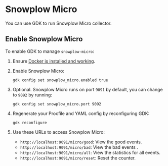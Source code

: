 # Snowplow Micro

You can use GDK to run Snowplow Micro collector.

## Enable Snowplow Micro

To enable GDK to manage `snowplow-micro`:

1. Ensure [Docker is installed and working](https://www.docker.com/get-started).

1. Enable Snowplow Micro:

   ```shell
   gdk config set snowplow_micro.enabled true
   ```

1. Optional. Snowplow Micro runs on port `9091` by default, you can change to `9092` by running:

   ```shell
   gdk config set snowplow_micro.port 9092
   ```

1. Regenerate your Procfile and YAML config by reconfiguring GDK:

   ```shell
   gdk reconfigure
   ```

1. Use these URLs to access Snowplow Micro:

   - `http://localhost:9091/micro/good`: View the good events.
   - `http://localhost:9091/micro/bad`: View the bad events .
   - `http://localhost:9091/micro/all`: View the statistics for all events.
   - `http://localhost:9091/micro/reset`: Reset the counter.

